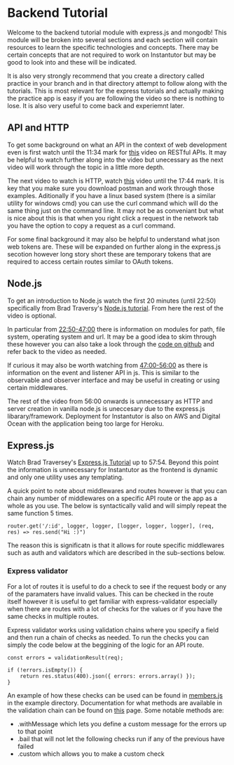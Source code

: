 # Backend Tutorial

Welcome to the backend tutorial module with express.js and mongodb! This module will be broken into several sections and each section will contain resources to learn the specific technologies and concepts. There may be certain concepts that are not required to work on Instantutor but may be good to look into and these will be indicated.

It is also very strongly recommend that you create a directory called practice in your branch and in that directory attempt to follow along with the tutorials. This is most relevant for the express tutorials and actually making the practice app is easy if you are following the video so there is nothing to lose. It is also very useful to come back and experiemnt later.

## API and HTTP

To get some background on what an API in the context of web development even is first watch until the 11:34 mark for [this](https://www.youtube.com/watch?v=Q-BpqyOT3a8) video on RESTful APIs. It may be helpful to watch further along into the video but unecessary as the next video will work through the topic in a little more depth.

The next video to watch is HTTP, watch [this](https://www.youtube.com/watch?v=iYM2zFP3Zn0) video until the 17:44 mark. It is key that you make sure you download postman and work through those examples. Aditionally if you have a linux based system (there is a similar utility for windows cmd) you can use the curl command which will do the same thing just on the command line. It may not be as conveniant but what is nice about this is that when you right click a request in the network tab you have the option to copy a request as a curl command.

For some final background it may also be helpful to understand what json web tokens are. These will be expanded on further along in the express.js secotion however long story short these are temporary tokens that are required to access certain routes similar to OAuth tokens. 

## Node.js

To get an introduction to Node.js watch the first 20 minutes (until 22:50) specifically from Brad Traversy's [Node.js tutorial](https://www.youtube.com/watch?v=fBNz5xF-Kx4). From here the rest of the video is optional.

In particular from [22:50-47:00](https://www.youtube.com/watch?v=fBNz5xF-Kx4&t=1370s) there is information on modules for path, file system, operating system and url. It may be a good idea to skim through these however you can also take a look through the [code on github](https://github.com/bradtraversy/node_crash_course/tree/master/reference) and refer back to the video as needed.

If curious it may also be worth watching from [47:00-56:00](https://www.youtube.com/watch?v=fBNz5xF-Kx4) as there is information on the event and listener API in js. This is similar to the observable and observer interface and may be useful in creating or using certain middlewares.

The rest of the video from 56:00 onwards is unnecessary as HTTP and server creation in vanilla node.js is uneccesary due to the express.js libarary/framework. Deployment for Instantutor is also on AWS and Digital Ocean with the application being too large for Heroku.

## Express.js

Watch Brad Traversey's [Express.js Tutorial](https://www.youtube.com/watch?v=L72fhGm1tfE) up to 57:54. Beyond this point the information is unnecessary for Instantutor as the frontend is dynamic and only one utility uses any templating.

A quick point to note about middlewares and routes however is that you can chain any number of middlewares on a specific API route or the app as a whole as you use. The below is syntactically valid and will simply repeat the same function 5 times.
```
router.get('/:id', logger, logger, [logger, logger, logger], (req, res) => res.send("Hi :)")
```
The reason this is significatn is that it allows for route specific middlewares such as auth and validators which are described in the sub-sections below.

### Express validator

For a lot of routes it is useful to do a check to see if the request body or any of the paramaters have invalid values. This can be checked in the route itself however it is useful to get familiar with express-validator especially when there are routes with a lot of checks for the values or if you have the same checks in multiple routes.

Express validator works using validation chains where you specify a field and then run a chain of checks as needed. To run the checks you can simply the code below at the beggining of the logic for an API route.
```
const errors = validationResult(req);

if (!errors.isEmpty()) {
    return res.status(400).json({ errors: errors.array() });
}
```

An example of how these checks can be used can be found in [members.js](https://github.com/Instantutor/Instantutor-Onboarding/blob/main/express-practice/Example/routes/api/members.js) in the example directory. Documentation for what methods are available in the validation chain can be found on [this](https://express-validator.github.io/docs/validation-chain-api.html) page. Some notable methods are:
* .withMessage which lets you define a custom message for the errors up to that point
* .bail that will not let the following checks run if any of the previous have failed
* .custom which allows you to make a custom check